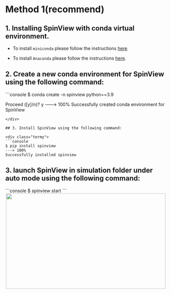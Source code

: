 
# Method 1(recommend)



## 1. Installing SpinView with conda virtual environment.

* To install `miniconda` please follow the instructions [here](https://docs.conda.io/en/latest/miniconda.html).

* To install `Anaconda` please follow the instructions [here](https://docs.anaconda.com/anaconda/install/).

## 2. Create a new conda environment for SpinView using the following command:

<div class="termy">
```console
$ conda create -n spinview python==3.9

Proceed ([y]/n)?     y
---> 100%
Successfully created conda environment for SpinView
```
</div>

## 3. Install SpinView using the following command:

<div class="termy">
```console
$ pip install spinview
---> 100%
Successfully installed spinview
```
## 3. launch SpinView in simulation folder under auto mode using the following command:

<div class="termy">
```console
$ spinview start
```


<div style="text-align: center;">
<img width=500, height=300 src="/SpinView/assets/home.png" draggable="false">
</div>


</div>

